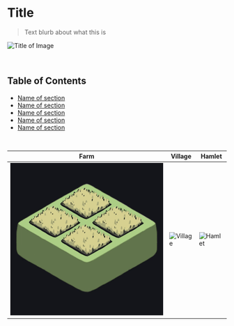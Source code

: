 # Title
> Text blurb about what this is

![Title of Image](Gifpathfromhere.gif)

<br>

## Table of Contents
- [Name of section](#link-to-section)
- [Name of section](#link-to-section)
- [Name of section](#link-to-section)
- [Name of section](#link-to-section)
- [Name of section](#link-to-section)

<br>

| Farm | Village | Hamlet |
|---|---|---|
| ![Farm](GithubImages/Farm.gif) | ![Village](CS321CourseProject/GIFs/GeneratesFastestPathWithClicking.gif) | ![Hamlet](CS321CourseProject/GIFs/GeneratesFastestPathWithClicking.gif) |